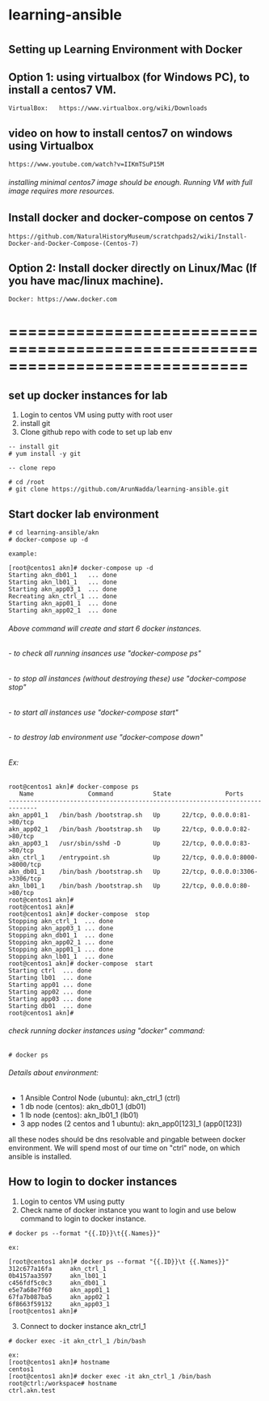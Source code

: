 # learning-ansible
#

  ## Setting up Learning Environment with Docker


  ## Option 1: using virtualbox (for Windows PC), to install a centos7 VM.
  ```
  VirtualBox:	https://www.virtualbox.org/wiki/Downloads
  ```

  ## video on how to install centos7 on windows using Virtualbox
  ```
  https://www.youtube.com/watch?v=IIKmTSuP15M
  ```
  ###### installing minimal centos7 image should be enough. Running VM with full image requires more resources.
  
  
  ## Install docker and docker-compose on centos 7
  ```
  https://github.com/NaturalHistoryMuseum/scratchpads2/wiki/Install-Docker-and-Docker-Compose-(Centos-7)
  ```
  
  ## Option 2: Install docker directly on Linux/Mac (If you have mac/linux machine).
  ```
  Docker: https://www.docker.com
  ```
# ============================================================================= 

## set up docker instances for lab

1. Login to centos VM using putty with root user
2. install git
3. Clone github repo with code to set up lab env

```
-- install git
# yum install -y git

-- clone repo

# cd /root
# git clone https://github.com/ArunNadda/learning-ansible.git
```

## Start docker lab environment

```
# cd learning-ansible/akn
# docker-compose up -d

example:

[root@centos1 akn]# docker-compose up -d
Starting akn_db01_1   ... done
Starting akn_lb01_1   ... done
Starting akn_app03_1  ... done
Recreating akn_ctrl_1 ... done
Starting akn_app01_1  ... done
Starting akn_app02_1  ... done
```
###### Above command will create and start 6 docker instances.


###### - to check all running insances use "docker-compose ps"
###### - to stop all instances (without destroying these) use "docker-compose stop"
###### - to start all instances use "docker-compose start"
###### - to destroy lab environment use "docker-compose down"

###### Ex:
```
root@centos1 akn]# docker-compose ps
   Name               Command           State               Ports
------------------------------------------------------------------------------
akn_app01_1   /bin/bash /bootstrap.sh   Up      22/tcp, 0.0.0.0:81->80/tcp
akn_app02_1   /bin/bash /bootstrap.sh   Up      22/tcp, 0.0.0.0:82->80/tcp
akn_app03_1   /usr/sbin/sshd -D         Up      22/tcp, 0.0.0.0:83->80/tcp
akn_ctrl_1    /entrypoint.sh            Up      22/tcp, 0.0.0.0:8000->8000/tcp
akn_db01_1    /bin/bash /bootstrap.sh   Up      22/tcp, 0.0.0.0:3306->3306/tcp
akn_lb01_1    /bin/bash /bootstrap.sh   Up      22/tcp, 0.0.0.0:80->80/tcp
root@centos1 akn]#
root@centos1 akn]#
root@centos1 akn]# docker-compose  stop
Stopping akn_ctrl_1  ... done
Stopping akn_app03_1 ... done
Stopping akn_db01_1  ... done
Stopping akn_app02_1 ... done
Stopping akn_app01_1 ... done
Stopping akn_lb01_1  ... done
root@centos1 akn]# docker-compose  start
Starting ctrl  ... done
Starting lb01  ... done
Starting app01 ... done
Starting app02 ... done
Starting app03 ... done
Starting db01  ... done
root@centos1 akn]#

```
###### check running docker instances using "docker" command:

```
# docker ps

```

###### Details about environment:
- 1 Ansible Control Node (ubuntu): akn_ctrl_1 (ctrl)
- 1 db node (centos): akn_db01_1 (db01)
- 1 lb node (centos): akn_lb01_1 (lb01)
- 3 app nodes (2 centos and 1 ubuntu): akn_app0[123]_1 (app0[123])

all these nodes should be dns resolvable and pingable between docker environment. We will spend most of our time on "ctrl" node, on which ansible is installed.


## How to login to docker instances

1. Login to centos VM using putty
2. Check name of docker instance you want to login and use below command to login to docker instance.

```
# docker ps --format "{{.ID}}\t{{.Names}}"

ex:

[root@centos1 akn]# docker ps --format "{{.ID}}\t {{.Names}}"
312c677a16fa     akn_ctrl_1
0b4157aa3597     akn_lb01_1
c456fdf5c0c3     akn_db01_1
e5e7a68e7f60     akn_app01_1
67fa7b087ba5     akn_app02_1
6f8663f59132     akn_app03_1
[root@centos1 akn]#

```

3. Connect to docker instance akn_ctrl_1

```
# docker exec -it akn_ctrl_1 /bin/bash

ex:
[root@centos1 akn]# hostname
centos1
[root@centos1 akn]# docker exec -it akn_ctrl_1 /bin/bash
root@ctrl:/workspace# hostname
ctrl.akn.test


```

